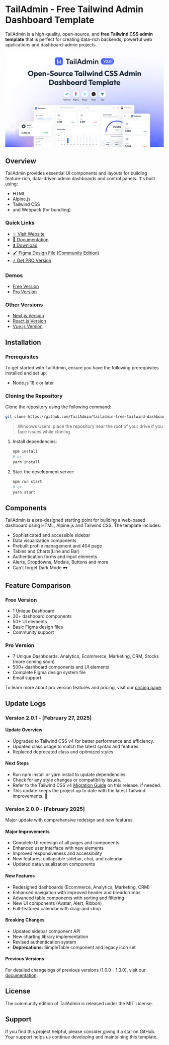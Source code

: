 # TailAdmin - Free Tailwind Admin Dashboard Template

TailAdmin is a high-quality, open-source, and **free Tailwind CSS admin template** that is perfect for creating data-rich backends,
powerful web applications and dashboard-admin projects.

![TailAdmin Dashboard Preview](./banner.png)

## Overview

TailAdmin provides essential UI components and layouts for building feature-rich, data-driven admin dashboards and control panels. It's built using:

- HTML
- Alpine.js
- Tailwind CSS
- and Webpack (for bundling)

### Quick Links

- [✨ Visit Website](https://tailadmin.com)
- [📄 Documentation](https://tailadmin.com/docs)
- [⬇️ Download](https://tailadmin.com/download)
- [🖌️ Figma Design File (Community Edition)](https://www.figma.com/community/file/1463141366275764364)
- [⚡ Get PRO Version](https://tailadmin.com/pricing)

### Demos

- [Free Version](https://free-demo.tailadmin.com/)
- [Pro Version](https://demo.tailadmin.com)

### Other Versions

- [Next.js Version](https://github.com/TailAdmin/free-nextjs-admin-dashboard)
- [React.js Version](https://github.com/TailAdmin/free-react-tailwind-admin-dashboard)
- [Vue.js Version](https://github.com/TailAdmin/vue-tailwind-admin-dashboard)

## Installation

### Prerequisites

To get started with TailAdmin, ensure you have the following prerequisites installed and set up:

- Node.js 18.x or later

### Cloning the Repository

Clone the repository using the following command:

```bash
git clone https://github.com/TailAdmin/tailadmin-free-tailwind-dashboard-template.git
```

> Windows Users: place the repository near the root of your drive if you face issues while cloning.

1. Install dependencies:

   ```bash
   npm install
   # or
   yarn install
   ```

2. Start the development server:
   ```bash
   npm run start
   # or
   yarn start
   ```

## Components

TailAdmin is a pre-designed starting point for building a web-based dashboard using HTML, Alpine.js and Tailwind CSS. The template includes:

- Sophisticated and accessible sidebar
- Data visualization components
- Prebuilt profile management and 404 page
- Tables and Charts(Line and Bar)
- Authentication forms and input elements
- Alerts, Dropdowns, Modals, Buttons and more
- Can't forget Dark Mode 🕶️

## Feature Comparison

### Free Version

- 1 Unique Dashboard
- 30+ dashboard components
- 50+ UI elements
- Basic Figma design files
- Community support

### Pro Version

- 7 Unique Dashboards: Analytics, Ecommerce, Marketing, CRM, Stocks (more coming soon)
- 500+ dashboard components and UI elements
- Complete Figma design system file
- Email support

To learn more about pro version features and pricing, visit our [pricing page](https://tailadmin.com/pricing).

## Update Logs

### Version 2.0.1 - [February 27, 2025]

#### Update Overview

- Upgraded to Tailwind CSS v4 for better performance and efficiency.
- Updated class usage to match the latest syntax and features.
- Replaced deprecated class and optimized styles.

#### Next Steps

- Run npm install or yarn install to update dependencies.
- Check for any style changes or compatibility issues.
- Refer to the Tailwind CSS v4 [Migration Guide](https://tailwindcss.com/docs/upgrade-guide) on this release. if needed.
- This update keeps the project up to date with the latest Tailwind improvements. 🚀

### Version 2.0.0 - [February 2025]

Major update with comprehensive redesign and new features.

#### Major Improvements

- Complete UI redesign of all pages and components
- Enhanced user interface with new elements
- Improved responsiveness and accessibility
- New features: collapsible sidebar, chat, and calendar
- Updated data visualization components

#### New Features

- Redesigned dashboards (Ecommerce, Analytics, Marketing, CRM)
- Enhanced navigation with improved header and breadcrumbs
- Advanced table components with sorting and filtering
- New UI components (Avatar, Alert, Ribbon)
- Full-featured calendar with drag-and-drop

#### Breaking Changes

- Updated sidebar component API
- New charting library implementation
- Revised authentication system
- **Deprecations:** SimpleTable component and legacy icon set

#### Previous Versions

For detailed changelogs of previous versions (1.0.0 - 1.3.0), visit our [documentation](https://tailadmin.com/docs/update-logs/).

## License

The community edition of TailAdmin is released under the MIT License.

## Support

If you find this project helpful, please consider giving it a star on GitHub. Your support helps us continue developing and maintaining this template.

```


```
